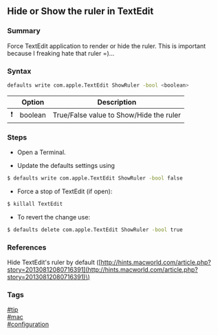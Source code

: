 ## Hide or Show the ruler in TextEdit

### Summary
Force TextEdit application to render or hide the ruler.
This is important because I freaking hate that ruler =)...

### Syntax
```bash
defaults write com.apple.TextEdit ShowRuler -bool <boolean>
```

|               | Option  | Description                             |
| :-----------: | ------- | --------------------------------------- |
| :exclamation: | boolean | True/False value to Show/Hide the ruler |

### Steps
- Open a Terminal.

- Update the defaults settings using  
```bash
$ defaults write com.apple.TextEdit ShowRuler -bool false
```

- Force a stop of TextEdit (if open):  
```bash
$ killall TextEdit
```

- To revert the change use:  
```bash
$ defaults delete com.apple.TextEdit ShowRuler -bool true
```

### References
Hide TextEdit's ruler by default \([http://hints.macworld.com/article.php?story=20130812080716391](http://hints.macworld.com/article.php?story=20130812080716391)\)

### Tags
[#tip](../../tips.md)  
[#mac](../mac.md)  
[#configuration](configuration.md)